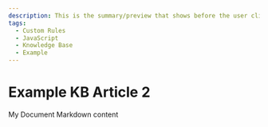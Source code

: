 ```yaml
---
description: This is the summary/preview that shows before the user clicks on the article
tags:
  - Custom Rules
  - JavaScript
  - Knowledge Base
  - Example
---
```


# Example KB Article 2

My Document Markdown content